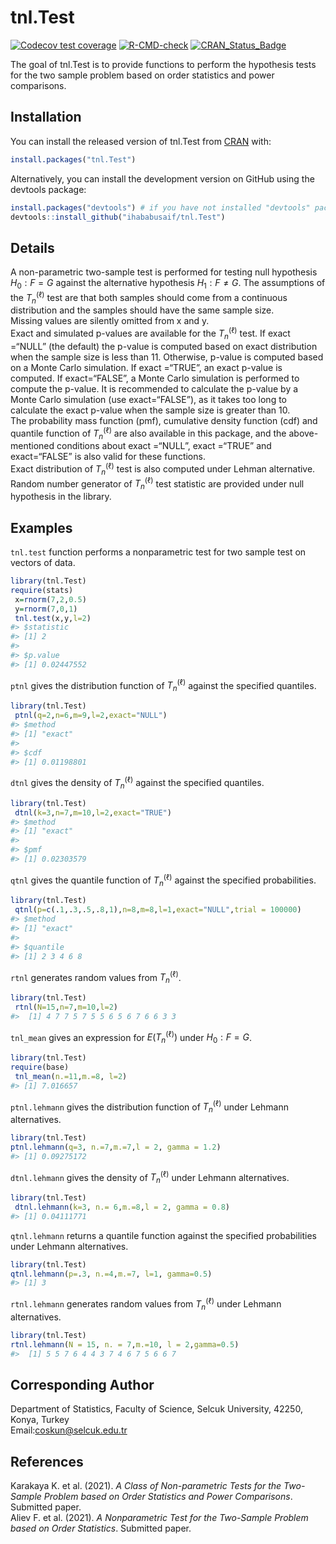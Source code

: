 
<!-- README.md is generated from README.Rmd. Please edit that file -->

# tnl.Test

<!-- badges: start -->

[![Codecov test
coverage](https://codecov.io/gh/ihababusaif/tnl.Test/branch/master/graph/badge.svg)](https://app.codecov.io/gh/ihababusaif/tnl.Test?branch=master)
[![R-CMD-check](https://github.com/ihababusaif/tnl.Test/actions/workflows/R-CMD-check.yaml/badge.svg)](https://github.com/ihababusaif/tnl.Test/actions/workflows/R-CMD-check.yaml)
[![CRAN_Status_Badge](https://www.r-pkg.org/badges/version/tnl.Test)](https://cran.r-project.org/package=tnl.Test)
<!-- badges: end -->

The goal of tnl.Test is to provide functions to perform the hypothesis
tests for the two sample problem based on order statistics and power
comparisons.

## Installation

You can install the released version of tnl.Test from
[CRAN](https://CRAN.R-project.org) with:

``` r
install.packages("tnl.Test")
```

Alternatively, you can install the development version on GitHub using
the devtools package:

``` r
install.packages("devtools") # if you have not installed "devtools" package
devtools::install_github("ihababusaif/tnl.Test")
```

## Details

A non-parametric two-sample test is performed for testing null
hypothesis ${H_0:F=G}$ against the alternative hypothesis
${H_1:F\not=G}$. The assumptions of the ${T_n^{(\ell)}}$ test are that
both samples should come from a continuous distribution and the samples
should have the same sample size.<br /> Missing values are silently
omitted from x and y.<br /> Exact and simulated p-values are available
for the ${T_n^{(\ell)}}$ test. If exact =“NULL” (the default) the
p-value is computed based on exact distribution when the sample size is
less than 11. Otherwise, p-value is computed based on a Monte Carlo
simulation. If exact =“TRUE”, an exact p-value is computed. If
exact=“FALSE”, a Monte Carlo simulation is performed to compute the
p-value. It is recommended to calculate the p-value by a Monte Carlo
simulation (use exact=“FALSE”), as it takes too long to calculate the
exact p-value when the sample size is greater than 10. <br /> The
probability mass function (pmf), cumulative density function (cdf) and
quantile function of ${T_n^{(\ell)}}$ are also available in this
package, and the above-mentioned conditions about exact =“NULL”, exact
=“TRUE” and exact=“FALSE” is also valid for these functions.<br /> Exact
distribution of ${T_n^{(\ell)}}$ test is also computed under Lehman
alternative.<br /> Random number generator of ${T_n^{(\ell)}}$ test
statistic are provided under null hypothesis in the library.

## Examples

`tnl.test` function performs a nonparametric test for two sample test on
vectors of data.

``` r
library(tnl.Test)
require(stats)
 x=rnorm(7,2,0.5)
 y=rnorm(7,0,1)
 tnl.test(x,y,l=2)
#> $statistic
#> [1] 2
#> 
#> $p.value
#> [1] 0.02447552
```

`ptnl` gives the distribution function of ${T_n^{(\ell)}}$ against the
specified quantiles.

``` r
library(tnl.Test)
 ptnl(q=2,n=6,m=9,l=2,exact="NULL")
#> $method
#> [1] "exact"
#> 
#> $cdf
#> [1] 0.01198801
```

`dtnl` gives the density of ${T_n^{(\ell)}}$ against the specified
quantiles.

``` r
library(tnl.Test)
 dtnl(k=3,n=7,m=10,l=2,exact="TRUE")
#> $method
#> [1] "exact"
#> 
#> $pmf
#> [1] 0.02303579
```

`qtnl` gives the quantile function of ${T_n^{(\ell)}}$ against the
specified probabilities.

``` r
library(tnl.Test)
 qtnl(p=c(.1,.3,.5,.8,1),n=8,m=8,l=1,exact="NULL",trial = 100000)
#> $method
#> [1] "exact"
#> 
#> $quantile
#> [1] 2 3 4 6 8
```

`rtnl` generates random values from ${T_n^{(\ell)}}$.

``` r
library(tnl.Test)
 rtnl(N=15,n=7,m=10,l=2)
#>  [1] 4 7 7 5 7 5 5 6 5 6 7 6 6 3 3
```

`tnl_mean` gives an expression for $E({T_n^{(\ell)}})$ under
${H_0:F=G}$.

``` r
library(tnl.Test)
require(base)
 tnl_mean(n.=11,m.=8, l=2)
#> [1] 7.016657
```

`ptnl.lehmann` gives the distribution function of ${T_n^{(\ell)}}$ under
Lehmann alternatives.

``` r
library(tnl.Test)
ptnl.lehmann(q=3, n.=7,m.=7,l = 2, gamma = 1.2)
#> [1] 0.09275172
```

`dtnl.lehmann` gives the density of ${T_n^{(\ell)}}$ under Lehmann
alternatives.

``` r
library(tnl.Test)
 dtnl.lehmann(k=3, n.= 6,m.=8,l = 2, gamma = 0.8)
#> [1] 0.04111771
```

`qtnl.lehmann` returns a quantile function against the specified
probabilities under Lehmann alternatives.

``` r
library(tnl.Test)
qtnl.lehmann(p=.3, n.=4,m.=7, l=1, gamma=0.5)
#> [1] 3
```

`rtnl.lehmann` generates random values from ${T_n^{(\ell)}}$ under
Lehmann alternatives.

``` r
library(tnl.Test)
rtnl.lehmann(N = 15, n. = 7,m.=10, l = 2,gamma=0.5)
#>  [1] 5 5 7 6 4 4 3 7 4 6 7 5 6 6 7
```

## Corresponding Author

Department of Statistics, Faculty of Science, Selcuk University, 42250,
Konya, Turkey <br /> Email:<coskun@selcuk.edu.tr>

## References

Karakaya K. et al. (2021). *A Class of Non-parametric Tests for the
Two-Sample Problem based on Order Statistics and Power Comparisons*.
Submitted paper.<br /> Aliev F. et al. (2021). *A Nonparametric Test for
the Two-Sample Problem based on Order Statistics*. Submitted paper.
